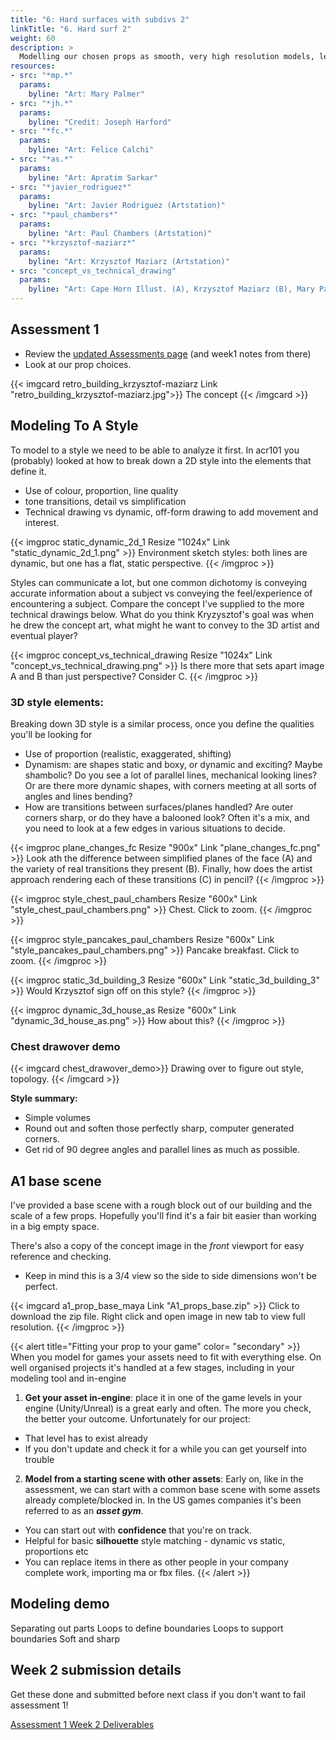```yaml
---
title: "6: Hard surfaces with subdivs 2"
linkTitle: "6. Hard surf 2"
weight: 60
description: >
  Modelling our chosen props as smooth, very high resolution models, leveraging subdivision surfaces. Creating a game rez version.
resources:
- src: "*mp.*"
  params: 
    byline: "Art: Mary Palmer"
- src: "*jh.*"
  params:
    byline: "Credit: Joseph Harford"
- src: "*fc.*"
  params:
    byline: "Art: Felice Calchi"
- src: "*as.*"
  params:
    byline: "Art: Apratim Sarkar"
- src: "*javier_rodriguez*"
  params:
    byline: "Art: Javier Rodriguez (Artstation)"
- src: "*paul_chambers*"
  params:
    byline: "Art: Paul Chambers (Artstation)"
- src: "*krzysztof-maziarz*"
  params:
    byline: "Art: Krzysztof Maziarz (Artstation)"
- src: "concept_vs_technical_drawing"
  params:
    byline: "Art: Cape Horn Illust. (A), Krzysztof Maziarz (B), Mary Palmer (C)"
---
```


<!--
W2: 
  - Show examples of magnifying glass, get people to start with the blank and work up to where I was.
  - Or something else modelled in style of inspiration? Show how to create that style, how the bevels and curves and exaggeration work?
  - Should I give out a super rough block out of the scene for scale?
  - Give out a project folder with sub-folders, get people structured and using it from the start.
  - People have been asked how they'd cut up their models iirc, I should show my answers for that. Drawovers.
  - Students start on models.
  - More subD modeling and refining, finishing
  - Looking at problems people have
  - Fixing one or two meshes for people in front of class
  - Get it finalised. Name everything part1_subd, thing_subd.
-->
## Assessment 1

* Review the [updated Assessments page](../assessments/#assessment-1-high-poly-props) (and week1 notes from there)
* Look at our prop choices.

{{< imgcard retro_building_krzysztof-maziarz Link "retro_building_krzysztof-maziarz.jpg">}}
The concept
{{< /imgcard >}}

## Modeling To A Style

To model to a style we need to be able to analyze it first. In acr101 you (probably) looked at how to break down a 2D style into the elements that define it.
  * Use of colour, proportion, line quality
  * tone transitions, detail vs simplification
  * Technical drawing vs dynamic, off-form drawing to add movement and interest.

{{< imgproc static_dynamic_2d_1 Resize "1024x" Link "static_dynamic_2d_1.png" >}}
Environment sketch styles: both lines are dynamic, but one has a flat, static perspective.
{{< /imgproc >}}

Styles can communicate a lot, but one common dichotomy is conveying accurate information about a subject vs conveying the feel/experience of encountering a subject. Compare the concept I've supplied to the more technical drawings below. What do you think Kryzysztof's goal was when he drew the concept art, what might he want to convey to the 3D artist and eventual player?

{{< imgproc concept_vs_technical_drawing Resize "1024x" Link "concept_vs_technical_drawing.png" >}}
Is there more that sets apart image A and B than just perspective? Consider C.
{{< /imgproc >}}

### 3D style elements:

Breaking down 3D style is a similar process, once you define the qualities you'll be looking for
* Use of proportion (realistic, exaggerated, shifting)
* Dynamism: are shapes static and boxy, or dynamic and exciting? Maybe shambolic? Do you see a lot of parallel lines, mechanical looking lines? Or are there more dynamic shapes, with corners meeting at all sorts of angles and lines bending?
* How are transitions between surfaces/planes handled? Are outer corners sharp, or do they have a balooned look? Often it's a mix, and you need to look at a few edges in various situations to decide.

{{< imgproc plane_changes_fc Resize "900x" Link "plane_changes_fc.png" >}}
Look ath the difference between simplified planes of the face (A) and the variety of real transitions they present (B). Finally, how does the artist approach rendering each of these transitions (C) in pencil?
{{< /imgproc >}}

{{< imgproc style_chest_paul_chambers  Resize "600x" Link "style_chest_paul_chambers.png" >}}
Chest. Click to zoom.
{{< /imgproc >}}

{{< imgproc style_pancakes_paul_chambers Resize "600x" Link "style_pancakes_paul_chambers.png" >}}
Pancake breakfast. Click to zoom.
{{< /imgproc >}}

{{< imgproc static_3d_building_3 Resize "600x" Link "static_3d_building_3" >}}
Would Krzysztof sign off on this style?
{{< /imgproc >}}

{{< imgproc dynamic_3d_house_as Resize "600x" Link "dynamic_3d_house_as.png" >}}
How about this?
{{< /imgproc >}}

### Chest drawover demo

{{< imgcard chest_drawover_demo>}}
Drawing over to figure out style, topology.
{{< /imgcard >}}

**Style summary:** 
* Simple volumes 
* Round out and soften those perfectly sharp, computer generated corners.
* Get rid of 90 degree angles and parallel lines as much as possible.

## A1 base scene

I've provided a base scene with a rough block out of our building and the scale of a few props. Hopefully you'll find it's a fair bit easier than working in a big empty space.

There's also a copy of the concept image in the _front_ viewport for easy reference and checking. 
  * Keep in mind this is a 3/4 view so the side to side dimensions won't be perfect.

{{< imgcard a1_prop_base_maya Link "A1_props_base.zip" >}}
Click to download the zip file. Right click and open image in new tab to view full resolution.
{{< /imgproc >}}

{{< alert title="Fitting your prop to your game" color= "secondary" >}}
When you model for games your assets need to fit with everything else. On well organised projects it's handled at a few stages, including in your modeling tool and in-engine

1. **Get your asset in-engine**: place it in one of the game levels in your engine (Unity/Unreal) is a great early and often. The more you check, the better your outcome. Unfortunately for our project:
  * That level has to exist already
  * If you don't update and check it for a while you can get yourself into trouble

2. **Model from a starting scene with other assets**: Early on, like in the assessment, we can start with a common base scene with some assets already complete/blocked in. In the US games companies it's been referred to as an **_asset gym_**.
  * You can start out with **confidence** that you're on track.
  * Helpful for basic **silhouette** style matching - dynamic vs static, proportions etc
  * You can replace items in there as other people in your company complete work, importing ma or fbx files.
{{< /alert >}}

## Modeling demo

Separating out parts
Loops to define boundaries
Loops to support boundaries
Soft and sharp

## Week 2 submission details

Get these done and submitted before next class if you don't want to fail assessment 1!

[Assessment 1 Week 2 Deliverables](../assessments/#week-2-submission-details)


<!--
## OLD CONTENT

## Subdiv Learning

Learning subdiv modeling requires time, **concentration** and **repetition**. There are multiple techniques **specific** to certain types of models/problems.

For that reason, I'll be skimming several videos today, and leaving it to each of you to watch the ones in the order that works for your prop.

{{< alert title="Tip: Work Large To Small" color= "warning" >}}
Always work large to small. You don't know yet how many small details you'll need to get your point across, or how hard they'll be. Get the silhouettes, proportions and corners right first.
{{< /alert >}}

### Fundamentals

Ways to support corners:
{{< youtubetime HPrj4FbVnRM 122 >}}

* Bevels
* Fencing (or support loops)
* Creases
    - Appear to be the holy grail at first, but have real limitations.
 
### Working with cylinders

Some straightforward controlling of volume and end shapes:

{{< youtubetime iyZqmWf5x_c 223 >}}

But how do you add features to one small area without breaking the that perfectly circular cross section:
{{< youtubetime RCSijbeXujs 38 >}}

The first 10 minutes here show us how to break up the mesh without gaps and distortions.
{{< youtube ryPIKJkNzPI >}}

### More Complex

More by Elementza:

{{< youtube 0WZ8zfKOTr0 >}}

### Sharp Things, Hiding Triangles

One to subdivision modeling is that **pointy volumes** are naturally form **pyramids/triangles**: how do we handle those with quads?

{{< youtube "Z9wgKy-F1Rw" >}}

{{< alert title="Disaster: I don't know 3DS Max!" color= "danger" >}}
Relaxing. He's using 3DS Max, but he's using subdivision surfaces and **his solutions apply just as well in Maya**. The video's full of great techniques despite the weird tool names (turbosmooth = Maya's smoothed display, etc).
{{< /alert >}}

Another challenge he helps you manage: **adding details** means adding lots of edge loops. How do we **avoid a loopfest** that makes the model unmanageable and messes up curves?
* If we terminate those edges that'll make a triangle, right? Won't that mess up the surface?
  * First, there are **sneaky ways of shaping quads** 
  * Second, triangles and ngons  create bumpy artefacts on curved surfaces, but **flat surfaces handle bad geometry better**

## Retopology

The game model that receives the details from the subdiv model has different requirements, and we need different topology to suit. The missing detail will return in our normal map.

{{< imgcard topology_zombie_high Link "topology_zombie_high.jpg" >}}
The subdiv (or sculpted) mesh doesn't have perform well on a player's PC, just the artist's.
{{< /imgcard >}}

{{< imgcard topology_zombie_low Link "topology_zombie_low.jpg" >}}
The in-game mesh has to animate well (characters) and support the silhouette/volumes.
{{< /imgcard >}}

..
https://www.youtube.com/watch?v=8OADBBgk7oM
..
{{< alert title="Definition: Topology" color= "primary" >}}
A cylinder is just an idea, it can be constructed lots of ways. The curved surface can have 8 faces, 16, 17, 28, whatever; more faces just make it more precise.
The same can apply to a human head: there are infinite ways triangles can be rearranged to produce, to our eye, the same head.
**The topology of a surface is the collection of points, edges and faces currently used to represent it.**
{{< /alert >}}

### Supporting Baked Details

We need enough geometry to support the silhouette and believable normal map details.

We can 
1. Start with a copy of the model that is being subdivided
  - Delete the support loops
  - Scale loops to look more like the smoothed silhouette
  - Add more geo for curves etc
2. Start with the smoothed version
  - It's too dense to easily clean up
  - We can, though, make it a 'live' surface that geometry sticks to
  - Use that stickiness to draw all our new quads right onto it.

### Quad Draw And Live surfaces

{{< youtube xpDWta5O3n8 >}}
These guys can jibber jabber but they do share great skills.

{{< youtubetime 3L8eZAwmG2E 100 >}}
Danny Mac (I know). Does some head retopo here in 3D Coat, showing nice techniques for sharpening and smoothing the transitions between planes.

## Deliverable This Week

1. Add another post to your Prop Concept thread in the [Module 1 Discussion Forum](https://laureate-au.blackboard.com/webapps/discussionboard/do/forum?action=list_threads&course_id=_83852_1&nav=discussion_board_entry&conf_id=_133461_1&forum_id=_804652_1). Describe your plan of attack for this model.
   * What key modelling will you need for the silhouette while staying under 2000 polygons.
   * Where will the subdivisions help (for smooth clean, mechanical looking shapes).
   * Where do you think you'll need control loops?
   * What do you think can be added in normal maps?
   * It's probably easiest if you draw over and annotate your concept with some planned topology 
2. Continue modelling your prop using the style, ideas and techniques we discuss in class. 
   * Post images of your model
     * Smooth shaded with wireframes and ambient occlusion turned off, from a few angles
     * A shot or two without wireframes.
3. First attempt at the game resolution model.


-->